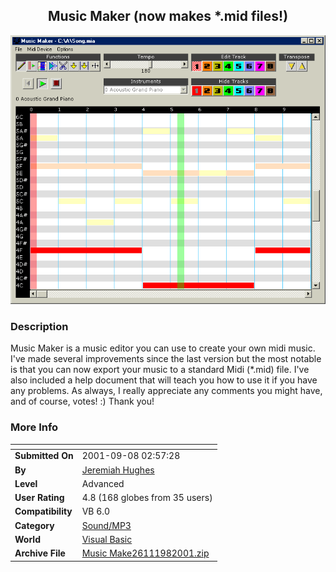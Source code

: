 ﻿<div align="center">

## Music Maker \(now makes \*\.mid files\!\)

<img src="PIC200194716153086.gif">
</div>

### Description

Music Maker is a music editor you can use to create your own midi music. I've made several improvements since the last version but the most notable is that you can now export your music to a standard Midi (*.mid) file. I've also included a help document that will teach you how to use it if you have any problems. As always, I really appreciate any comments you might have, and of course, votes! :) Thank you!
 
### More Info
 


<span>             |<span>
---                |---
**Submitted On**   |2001-09-08 02:57:28
**By**             |[Jeremiah Hughes](https://github.com/Planet-Source-Code/PSCIndex/blob/master/ByAuthor/jeremiah-hughes.md)
**Level**          |Advanced
**User Rating**    |4.8 (168 globes from 35 users)
**Compatibility**  |VB 6\.0
**Category**       |[Sound/MP3](https://github.com/Planet-Source-Code/PSCIndex/blob/master/ByCategory/sound-mp3__1-45.md)
**World**          |[Visual Basic](https://github.com/Planet-Source-Code/PSCIndex/blob/master/ByWorld/visual-basic.md)
**Archive File**   |[Music Make26111982001\.zip](https://github.com/Planet-Source-Code/jeremiah-hughes-music-maker-now-makes-mid-files__1-26960/archive/master.zip)









